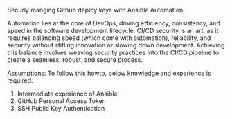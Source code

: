 Securly manging Github deploy keys with Ansible Automation.

Automation lies at the core of DevOps, driving efficiency, consistency, and speed in the software development lifecycle.  CI/CD security is an art, as it requires balancing speed (which come with automation), reliability, and security without stifling innovation or slowing down development.
Achieving this balance involves weaving security practices into the CI/CD pipeline to create a seamless, robust, and secure process.  

Assumptions: 
To follow this howto, below knowledge and experience is required:
1.	Intermediate experience of Ansible
2.	GitHub Personal Access Token
3.	SSH Public Key Authentication
